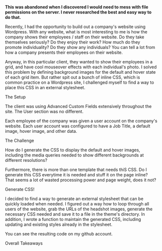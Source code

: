 **This was abandoned when I discovered I would need to mess with file permissions on the server. I never researched the best and easy way to do that.**

Recently, I had the opportunity to build out a company's website using Wordpress. With any website, what is most interesting to me is how the company shows their employees / staff on their website. Do they take themselves seriously? Do they enjoy their work? How much do they promote individuality? Do they show any individuals? You can tell a lot from how a company presents their employees on their website.

Anyway, in this particular client, they wanted to show their employees in a grid, and have cool mouseover effects with each individual's photo. I solved this problem by defining background images for the default and hover state of each grid item. But rather spit out a bunch of inline CSS, which is common practice on a Wordpress site, I challenged myself to find a way to place this CSS in an external stylesheet.

The Setup

The client was using Advanced Custom Fields extensively throughout the site. The User section was no different.

Each employee of the company was given a user account on the company's website. Each user account was configured to have a Job Title, a default image, hover image, and other data.

The Challenge 

How do I generate the CSS to display the default and hover images, including the media queries needed to show different backgrounds at different resolutions?

Furthermore, there is more than one template that needs thiS CSS. Do I generate this CSS everytime it is needed and stuff it on the page inline? That seems a lot of wasted processing power and page weight, does it not?

Generate CSS!

I decided to find a way to generate an external stylesheet that can be quickly loaded when needed. I figured out a way how to loop through all users of the website, grab the URLs of the headshot images, generate the necessary CSS needed and save it to a file in the theme's directory. In addition, I wrote a function to maintain the generated CSS, including updating and existing styles already in the stylesheet.

You can see the resulting code on my github account.

Overall Takeaways

